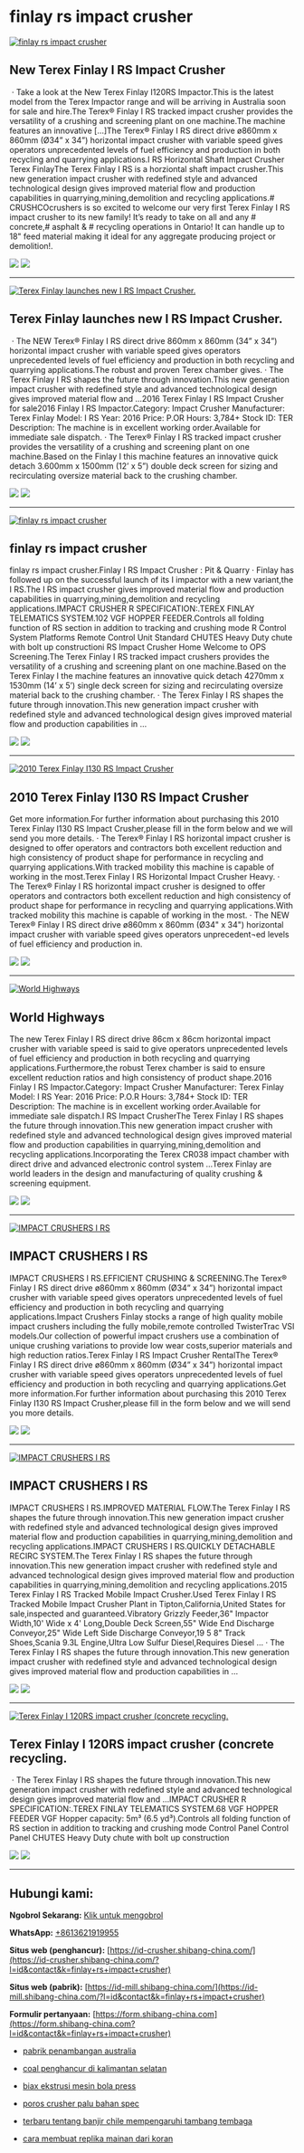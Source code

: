 # finlay rs impact crusher

<a href="https://swt.shibang-china.com/?l=id&img&k=finlay+rs+impact+crusher" target="_blank">![finlay rs impact crusher](http://static.shibang-china.com/all-800x300/1263.jpg)</a>

## New Terex Finlay I RS Impact Crusher
&nbsp;&#0183;&#32;Take a look at the New Terex Finlay I120RS Impactor.This is the latest model from the Terex Impactor range and will be arriving in Australia soon for sale and hire.The Terex&#174; Finlay I RS tracked impact crusher provides the versatility of a crushing and screening plant on one machine.The machine features an innovative […]The Terex&#174; Finlay I RS direct drive &#248;860mm x 860mm (&#216;34” x 34”) horizontal impact crusher with variable speed gives operators unprecedented levels of fuel efficiency and production in both recycling and quarrying applications.I RS Horizontal Shaft Impact Crusher Terex FinlayThe Terex Finlay I RS is a horziontal shaft impact crusher.This new generation impact crusher with redefined style and advanced technological design gives improved material flow and production capabilities in quarrying,mining,demolition and recycling applications.# CRUSHCOcrushers is so excited to welcome our very first Terex Finlay I RS impact crusher to its new family! It’s ready to take on all and any # concrete,# asphalt &amp; # recycling operations in Ontario! It can handle up to 18&quot; feed material making it ideal for any aggregate producing project or demolition!.


<a href="https://whatsapp.shibangsoft.com/WhatsApp.php" target="_blank" title="WhatsApp">![](http://static.shibang-china.com/icon/whatsapp.png)</a> <a href="https://swt.shibang-china.com/?l=id&icon&k=finlay+rs+impact+crusher" target="_blank">![](http://static.shibang-china.com/icon/chat-id.png)</a>

---

<a href="https://swt.shibang-china.com/?l=id&img&k=finlay+rs+impact+crusher" target="_blank">![Terex Finlay launches new I RS Impact Crusher.](http://static.shibang-china.com/all-800x300/586.jpg)</a>

## Terex Finlay launches new I RS Impact Crusher.
&nbsp;&#0183;&#32;The NEW Terex&#174; Finlay I RS direct drive 860mm x 860mm (34” x 34”) horizontal impact crusher with variable speed gives operators unprecedented levels of fuel efficiency and production in both recycling and quarrying applications.The robust and proven Terex chamber gives.&nbsp;&#0183;&#32;The Terex Finlay I RS shapes the future through innovation.This new generation impact crusher with redefined style and advanced technological design gives improved material flow and …2016 Terex Finlay I RS Impact Crusher for sale2016 Finlay I RS Impactor.Category: Impact Crusher Manufacturer: Terex Finlay Model: I RS Year: 2016 Price: P.OR Hours: 3,784+ Stock ID: TER Description: The machine is in excellent working order.Available for immediate sale dispatch.&nbsp;&#0183;&#32;The Terex&#174; Finlay I RS tracked impact crusher provides the versatility of a crushing and screening plant on one machine.Based on the Finlay I this machine features an innovative quick detach 3.600mm x 1500mm (12’ x 5”) double deck screen for sizing and recirculating oversize material back to the crushing chamber.


<a href="https://whatsapp.shibangsoft.com/WhatsApp.php" target="_blank" title="WhatsApp">![](http://static.shibang-china.com/icon/whatsapp.png)</a> <a href="https://swt.shibang-china.com/?l=id&icon&k=finlay+rs+impact+crusher" target="_blank">![](http://static.shibang-china.com/icon/chat-id.png)</a>

---

<a href="https://swt.shibang-china.com/?l=id&img&k=finlay+rs+impact+crusher" target="_blank">![finlay rs impact crusher](http://static.shibang-china.com/all-800x300/1446.jpg)</a>

## finlay rs impact crusher
finlay rs impact crusher.Finlay I RS Impact Crusher : Pit &amp; Quarry &#183; Finlay has followed up on the successful launch of its I impactor with a new variant,the I RS.The I RS impact crusher gives improved material flow and production capabilities in quarrying,mining,demolition and recycling applications.IMPACT CRUSHER R SPECIFICATION:.TEREX FINLAY TELEMATICS SYSTEM.102 VGF HOPPER FEEDER.Controls all folding function of RS section in addition to tracking and crushing mode R Control System Platforms Remote Control Unit Standard CHUTES Heavy Duty chute with bolt up constructioni RS Impact Crusher Home Welcome to OPS Screening.The Terex Finlay I RS tracked impact crushers provides the versatility of a crushing and screening plant on one machine.Based on the Terex Finlay I the machine features an innovative quick detach 4270mm x 1530mm (14’ x 5’) single deck screen for sizing and recirculating oversize material back to the crushing chamber.&nbsp;&#0183;&#32;The Terex Finlay I RS shapes the future through innovation.This new generation impact crusher with redefined style and advanced technological design gives improved material flow and production capabilities in …


<a href="https://whatsapp.shibangsoft.com/WhatsApp.php" target="_blank" title="WhatsApp">![](http://static.shibang-china.com/icon/whatsapp.png)</a> <a href="https://swt.shibang-china.com/?l=id&icon&k=finlay+rs+impact+crusher" target="_blank">![](http://static.shibang-china.com/icon/chat-id.png)</a>

---

<a href="https://swt.shibang-china.com/?l=id&img&k=finlay+rs+impact+crusher" target="_blank">![2010 Terex Finlay I130 RS Impact Crusher](http://static.shibang-china.com/all-800x300/459.jpg)</a>

## 2010 Terex Finlay I130 RS Impact Crusher
Get more information.For further information about purchasing this 2010 Terex Finlay I130 RS Impact Crusher,please fill in the form below and we will send you more details.&nbsp;&#0183;&#32;The Terex&#174; Finlay I RS horizontal impact crusher is designed to offer operators and contractors both excellent reduction and high consistency of product shape for performance in recycling and quarrying applications.With tracked mobility this machine is capable of working in the most.Terex Finlay I RS Horizontal Impact Crusher Heavy.&nbsp;&#0183;&#32;The Terex&#174; Finlay I RS horizontal impact crusher is designed to offer operators and contractors both excellent reduction and high consistency of product shape for performance in recycling and quarrying applications.With tracked mobility this machine is capable of working in the most.&nbsp;&#0183;&#32;The NEW Terex&#174; Finlay I RS direct drive &#248;860mm x 860mm (&#216;34&quot; x 34&quot;) horizontal impact crusher with variable speed gives operators unprecedent&#172;ed levels of fuel efficiency and production in.


<a href="https://whatsapp.shibangsoft.com/WhatsApp.php" target="_blank" title="WhatsApp">![](http://static.shibang-china.com/icon/whatsapp.png)</a> <a href="https://swt.shibang-china.com/?l=id&icon&k=finlay+rs+impact+crusher" target="_blank">![](http://static.shibang-china.com/icon/chat-id.png)</a>

---

<a href="https://swt.shibang-china.com/?l=id&img&k=finlay+rs+impact+crusher" target="_blank">![World Highways](http://static.shibang-china.com/all-800x300/1287.jpg)</a>

## World Highways
The new Terex Finlay I RS direct drive 86cm x 86cm horizontal impact crusher with variable speed is said to give operators unprecedented levels of fuel efficiency and production in both recycling and quarrying applications.Furthermore,the robust Terex chamber is said to ensure excellent reduction ratios and high consistency of product shape.2016 Finlay I RS Impactor.Category: Impact Crusher Manufacturer: Terex Finlay Model: I RS Year: 2016 Price: P.O.R Hours: 3,784+ Stock ID: TER Description: The machine is in excellent working order.Available for immediate sale dispatch.I RS Impact CrusherThe Terex Finlay I RS shapes the future through innovation.This new generation impact crusher with redefined style and advanced technological design gives improved material flow and production capabilities in quarrying,mining,demolition and recycling applications.Incorporating the Terex CR038 impact chamber with direct drive and advanced electronic control system …Terex Finlay are world leaders in the design and manufacturing of quality crushing &amp; screening equipment.


<a href="https://whatsapp.shibangsoft.com/WhatsApp.php" target="_blank" title="WhatsApp">![](http://static.shibang-china.com/icon/whatsapp.png)</a> <a href="https://swt.shibang-china.com/?l=id&icon&k=finlay+rs+impact+crusher" target="_blank">![](http://static.shibang-china.com/icon/chat-id.png)</a>

---

<a href="https://swt.shibang-china.com/?l=id&img&k=finlay+rs+impact+crusher" target="_blank">![IMPACT CRUSHERS I RS](http://static.shibang-china.com/all-800x300/525.jpg)</a>

## IMPACT CRUSHERS I RS
IMPACT CRUSHERS I RS.EFFICIENT CRUSHING &amp; SCREENING.The Terex&#174; Finlay I RS direct drive &#248;860mm x 860mm (&#216;34” x 34”) horizontal impact crusher with variable speed gives operators unprecedented levels of fuel efficiency and production in both recycling and quarrying applications.Impact Crushers Finlay stocks a range of high quality mobile impact crushers including the fully mobile,remote controlled TwisterTrac VSI models.Our collection of powerful impact crushers use a combination of unique crushing variations to provide low wear costs,superior materials and high reduction ratios.Terex Finlay I RS Impact Crusher RentalThe Terex&#174; Finlay I RS direct drive &#248;860mm x 860mm (&#216;34” x 34”) horizontal impact crusher with variable speed gives operators unprecedented levels of fuel efficiency and production in both recycling and quarrying applications.Get more information.For further information about purchasing this 2010 Terex Finlay I130 RS Impact Crusher,please fill in the form below and we will send you more details.


<a href="https://whatsapp.shibangsoft.com/WhatsApp.php" target="_blank" title="WhatsApp">![](http://static.shibang-china.com/icon/whatsapp.png)</a> <a href="https://swt.shibang-china.com/?l=id&icon&k=finlay+rs+impact+crusher" target="_blank">![](http://static.shibang-china.com/icon/chat-id.png)</a>

---

<a href="https://swt.shibang-china.com/?l=id&img&k=finlay+rs+impact+crusher" target="_blank">![IMPACT CRUSHERS I RS](http://static.shibang-china.com/all-800x300/968.jpg)</a>

## IMPACT CRUSHERS I RS
IMPACT CRUSHERS I RS.IMPROVED MATERIAL FLOW.The Terex Finlay I RS shapes the future through innovation.This new generation impact crusher with redefined style and advanced technological design gives improved material flow and production capabilities in quarrying,mining,demolition and recycling applications.IMPACT CRUSHERS I RS.QUICKLY DETACHABLE RECIRC SYSTEM.The Terex Finlay I RS shapes the future through innovation.This new generation impact crusher with redefined style and advanced technological design gives improved material flow and production capabilities in quarrying,mining,demolition and recycling applications.2015 Terex Finlay I RS Tracked Mobile Impact Crusher.Used Terex Finlay I RS Tracked Mobile Impact Crusher Plant in Tipton,California,United States for sale,inspected and guaranteed.Vibratory Grizzly Feeder,36&quot; Impactor Width,10' Wide x 4' Long,Double Deck Screen,55&quot; Wide End Discharge Conveyor,25&quot; Wide Left Side Discharge Conveyor,19 5 8&quot; Track Shoes,Scania 9.3L Engine,Ultra Low Sulfur Diesel,Requires Diesel …&nbsp;&#0183;&#32;The Terex Finlay I RS shapes the future through innovation.This new generation impact crusher with redefined style and advanced technological design gives improved material flow and production capabilities in …


<a href="https://whatsapp.shibangsoft.com/WhatsApp.php" target="_blank" title="WhatsApp">![](http://static.shibang-china.com/icon/whatsapp.png)</a> <a href="https://swt.shibang-china.com/?l=id&icon&k=finlay+rs+impact+crusher" target="_blank">![](http://static.shibang-china.com/icon/chat-id.png)</a>

---

<a href="https://swt.shibang-china.com/?l=id&img&k=finlay+rs+impact+crusher" target="_blank">![Terex Finlay I 120RS impact crusher (concrete recycling.](http://static.shibang-china.com/all-800x300/827.jpg)</a>

## Terex Finlay I 120RS impact crusher (concrete recycling.
&nbsp;&#0183;&#32;The Terex Finlay I RS shapes the future through innovation.This new generation impact crusher with redefined style and advanced technological design gives improved material flow and …IMPACT CRUSHER R SPECIFICATION:.TEREX FINLAY TELEMATICS SYSTEM.68 VGF HOPPER FEEDER VGF Hopper capacity: 5m&#179; (6.5 yd&#179;).Controls all folding function of RS section in addition to tracking and crushing mode Control Panel Control Panel CHUTES Heavy Duty chute with bolt up construction

<a href="https://whatsapp.shibangsoft.com/WhatsApp.php" target="_blank" title="WhatsApp">![](http://static.shibang-china.com/icon/whatsapp.png)</a> <a href="https://swt.shibang-china.com/?l=id&icon&k=finlay+rs+impact+crusher" target="_blank">![](http://static.shibang-china.com/icon/chat-id.png)</a>

---
## Hubungi kami:

**Ngobrol Sekarang:** [Klik untuk mengobrol](https://swt.shibang-china.com?l=id&contact&k=finlay+rs+impact+crusher)

**WhatsApp:**  [+8613621919955](https://whatsapp.shibangsoft.com/WhatsApp.php)

**Situs web (penghancur):** [https://id-crusher.shibang-china.com/](https://id-crusher.shibang-china.com/?l=id&contact&k=finlay+rs+impact+crusher)

**Situs web (pabrik):** [https://id-mill.shibang-china.com/](https://id-mill.shibang-china.com/?l=id&contact&k=finlay+rs+impact+crusher)

**Formulir pertanyaan:** [https://form.shibang-china.com](https://form.shibang-china.com?l=id&contact&k=finlay+rs+impact+crusher)

* [pabrik penambangan australia](../49/pabrik%20penambangan%20australia.md)

* [coal penghancur di kalimantan selatan](../46/coal%20penghancur%20di%20kalimantan%20selatan.md)

* [biax ekstrusi mesin bola press](../47/biax%20ekstrusi%20mesin%20bola%20press.md)

* [poros crusher palu bahan spec](../48/poros%20crusher%20palu%20bahan%20spec.md)

* [terbaru tentang banjir chile mempengaruhi tambang tembaga](../45/terbaru%20tentang%20banjir%20chile%20mempengaruhi%20tambang%20tembaga.md)

* [cara membuat replika mainan dari koran](../42/cara%20membuat%20replika%20mainan%20dari%20koran.md)
